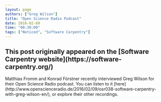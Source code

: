 ```yaml
---
layout: page
authors: ["Greg Wilson"]
title: "Open Science Radio Podcast"
date: 2016-02-09
time: "00:30:00"
tags: ["Noticed", "Software Carpentry"]
---
```


<h2>This post originally appeared on the [Software Carpentry website](https://software-carpentry.org/)</h2>
Matthias Fromm and Konrad Förstner recently interviewed Greg Wilson
for their Open Science Radio podcast.
You can listen to it [here](http://www.openscienceradio.de/2016/02/09/osr038-software-carpentry-with-greg-wilson-en/),
or explore their other recordings.
